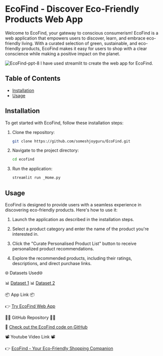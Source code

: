 # EcoFind - Discover Eco-Friendly Products Web App

Welcome to EcoFind, your gateway to conscious consumerism! EcoFind is a web application that empowers users to discover, learn, and embrace eco-friendly living. With a curated selection of green, sustainable, and eco-friendly products, EcoFind makes it easy for users to shop with a clear conscience while making a positive impact on the planet.

![EcoFind-ppt-8](https://github.com/someshjoyguru/EcoFind/assets/99559848/1f9f79d7-869f-49a6-bf65-ae4dcb01ba19)
I have used streamlit to create the web app for EcoFind.

## Table of Contents
- [Installation](#installation)
- [Usage](#usage)

## Installation

To get started with EcoFind, follow these installation steps:

1. Clone the repository:

   ```bash
   git clone https://github.com/someshjoyguru/EcoFind.git
   ```

2. Navigate to the project directory:

   ```bash
   cd ecofind
   ```

3. Run the application:

   ```bash
   streamlit run _Home.py
   ```

## Usage

EcoFind is designed to provide users with a seamless experience in discovering eco-friendly products. Here's how to use it:

1. Launch the application as described in the installation steps.

2. Select a product category and enter the name of the product you're interested in.

3. Click the "Curate Personalised Product List" button to receive personalized product recommendations.

4. Explore the recommended products, including their ratings, descriptions, and direct purchase links.


🌐 Datasets Used🌐

📊 [Dataset 1](https://www.kaggle.com/datasets/mewbius/ecommerce-products)
📊 [Dataset 2](https://www.kaggle.com/datasets/lokeshparab/amazon-products-dataset)


📦 App Link 📦

👉 [Try EcoFind Web App](https://ecofind.streamlit.app)


👨‍💻 GitHub Repository 👩‍💻

📂 [Check out the EcoFind code on GitHub](https://github.com/someshjoyguru/EcoFind)


📽️ Youtube Video Link 📽️

👉 [EcoFind - Your Eco-Friendly Shopping Companion](https://www.youtube.com/watch?v=NISJYRUALYw)
